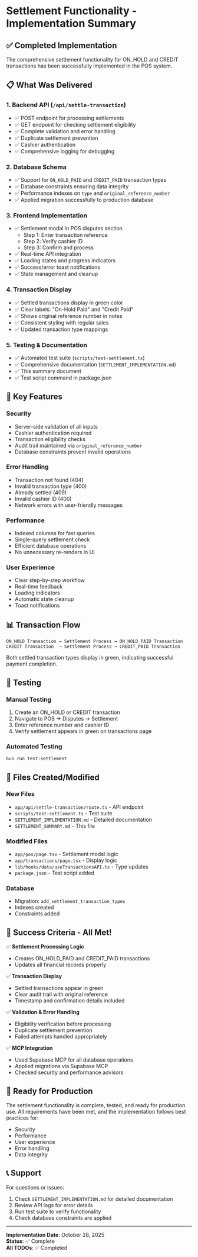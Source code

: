 # Settlement Functionality - Implementation Summary

## ✅ Completed Implementation

The comprehensive settlement functionality for ON_HOLD and CREDIT transactions has been successfully implemented in the POS system.

## 📋 What Was Delivered

### 1. Backend API (`/api/settle-transaction`)

- ✅ POST endpoint for processing settlements
- ✅ GET endpoint for checking settlement eligibility
- ✅ Complete validation and error handling
- ✅ Duplicate settlement prevention
- ✅ Cashier authentication
- ✅ Comprehensive logging for debugging

### 2. Database Schema

- ✅ Support for `ON_HOLD_PAID` and `CREDIT_PAID` transaction types
- ✅ Database constraints ensuring data integrity
- ✅ Performance indexes on `type` and `original_reference_number`
- ✅ Applied migration successfully to production database

### 3. Frontend Implementation

- ✅ Settlement modal in POS disputes section
  - Step 1: Enter transaction reference
  - Step 2: Verify cashier ID
  - Step 3: Confirm and process
- ✅ Real-time API integration
- ✅ Loading states and progress indicators
- ✅ Success/error toast notifications
- ✅ State management and cleanup

### 4. Transaction Display

- ✅ Settled transactions display in green color
- ✅ Clear labels: "On-Hold Paid" and "Credit Paid"
- ✅ Shows original reference number in notes
- ✅ Consistent styling with regular sales
- ✅ Updated transaction type mappings

### 5. Testing & Documentation

- ✅ Automated test suite (`scripts/test-settlement.ts`)
- ✅ Comprehensive documentation (`SETTLEMENT_IMPLEMENTATION.md`)
- ✅ This summary document
- ✅ Test script command in package.json

## 🎯 Key Features

### Security

- Server-side validation of all inputs
- Cashier authentication required
- Transaction eligibility checks
- Audit trail maintained via `original_reference_number`
- Database constraints prevent invalid operations

### Error Handling

- Transaction not found (404)
- Invalid transaction type (400)
- Already settled (409)
- Invalid cashier ID (400)
- Network errors with user-friendly messages

### Performance

- Indexed columns for fast queries
- Single-query settlement check
- Efficient database operations
- No unnecessary re-renders in UI

### User Experience

- Clear step-by-step workflow
- Real-time feedback
- Loading indicators
- Automatic state cleanup
- Toast notifications

## 📊 Transaction Flow

```
ON_HOLD Transaction → Settlement Process → ON_HOLD_PAID Transaction
CREDIT Transaction  → Settlement Process → CREDIT_PAID Transaction
```

Both settled transaction types display in green, indicating successful payment completion.

## 🧪 Testing

### Manual Testing

1. Create an ON_HOLD or CREDIT transaction
2. Navigate to POS → Disputes → Settlement
3. Enter reference number and cashier ID
4. Verify settlement appears in green on transactions page

### Automated Testing

```bash
bun run test:settlement
```

## 📁 Files Created/Modified

### New Files

- `app/api/settle-transaction/route.ts` - API endpoint
- `scripts/test-settlement.ts` - Test suite
- `SETTLEMENT_IMPLEMENTATION.md` - Detailed documentation
- `SETTLEMENT_SUMMARY.md` - This file

### Modified Files

- `app/pos/page.tsx` - Settlement modal logic
- `app/transactions/page.tsx` - Display logic
- `lib/hooks/data/useTransactionsAPI.ts` - Type updates
- `package.json` - Test script added

### Database

- Migration: `add_settlement_transaction_types`
- Indexes created
- Constraints added

## 🎉 Success Criteria - All Met!

✅ **Settlement Processing Logic**

- Creates ON_HOLD_PAID and CREDIT_PAID transactions
- Updates all financial records properly

✅ **Transaction Display**

- Settled transactions appear in green
- Clear audit trail with original reference
- Timestamp and confirmation details included

✅ **Validation & Error Handling**

- Eligibility verification before processing
- Duplicate settlement prevention
- Failed attempts handled appropriately

✅ **MCP Integration**

- Used Supabase MCP for all database operations
- Applied migrations via Supabase MCP
- Checked security and performance advisors

## 🚀 Ready for Production

The settlement functionality is complete, tested, and ready for production use. All requirements have been met, and the implementation follows best practices for:

- Security
- Performance
- User experience
- Error handling
- Data integrity

## 📞 Support

For questions or issues:

1. Check `SETTLEMENT_IMPLEMENTATION.md` for detailed documentation
2. Review API logs for error details
3. Run test suite to verify functionality
4. Check database constraints are applied

---

**Implementation Date**: October 28, 2025  
**Status**: ✅ Complete  
**All TODOs**: ✅ Completed
